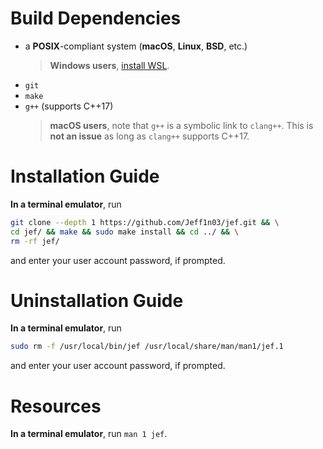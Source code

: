 # Build Dependencies
- a **POSIX**-compliant system (**macOS**, **Linux**, **BSD**, etc.)
    > **Windows users**, [install WSL](https://learn.microsoft.com/en-us/windows/wsl/install).
- `git`
- `make`
- `g++` (supports C++17)
    > **macOS users**, note that `g++` is a symbolic link to `clang++`. This is **not an issue** as long as `clang++` supports C++17.
# Installation Guide
**In a terminal emulator**, run
```sh
git clone --depth 1 https://github.com/Jeff1n03/jef.git && \
cd jef/ && make && sudo make install && cd ../ && \
rm -rf jef/
```
and enter your user account password, if prompted.
# Uninstallation Guide
**In a terminal emulator**, run
```sh
sudo rm -f /usr/local/bin/jef /usr/local/share/man/man1/jef.1
```
and enter your user account password, if prompted.
# Resources
**In a terminal emulator**, run `man 1 jef`.
